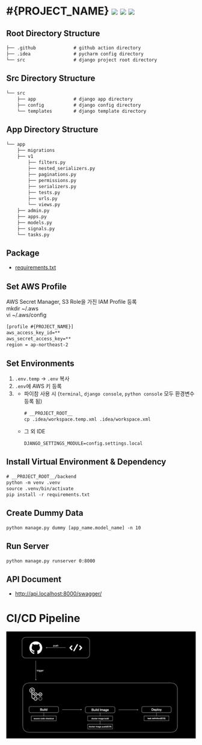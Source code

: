 # #{PROJECT_NAME} [![](https://img.shields.io/badge/python-3.9-blue.svg)](https://www.python.org/downloads/) [![](https://img.shields.io/badge/django-4.2-green.svg)](https://www.python.org/downloads/) [![](https://img.shields.io/badge/drf-3.14-red.svg)](https://www.python.org/downloads/)  

## Root Directory Structure
```
├── .github              # github action directory
├── .idea                # pycharm config directory
└── src                  # django project root directory
```


## Src Directory Structure
```
└── src
    ├── app              # django app directory
    ├── config           # django config directory
    └── templates        # django template directory
```

## App Directory Structure
```
└── app
    ├── migrations
    ├── v1
        ├── filters.py
        ├── nested_serializers.py
        ├── paginations.py
        ├── permissions.py
        ├── serializers.py
        ├── tests.py
        ├── urls.py
        └── views.py
    ├── admin.py
    ├── apps.py
    ├── models.py
    ├── signals.py
    └── tasks.py
```

## Package
- [requirements.txt](src/requirements.txt)


## Set AWS Profile
AWS Secret Manager, S3 Role을 가진 IAM Profile 등록  
mkdir ~/.aws  
vi ~/.aws/config
```
[profile #{PROJECT_NAME}]
aws_access_key_id=**
aws_secret_access_key=**
region = ap-northeast-2
```


## Set Environments
1. `.env.temp` -> `.env` 복사
2. `.env`에 AWS 키 등록
3. 
   - 파이참 사용 시 (`terminal`, `django console`, `python console` 모두 환경변수 등록 됨)
     ```
     # __PROJECT_ROOT__
     cp .idea/workspace.temp.xml .idea/workspace.xml
     ```
   - 그 외 IDE
     ```
     DJANGO_SETTINGS_MODULE=config.settings.local
     ```


## Install Virtual Environment & Dependency
```
# __PROJECT_ROOT__/backend
python -m venv .venv
source .venv/bin/activate
pip install -r requirements.txt
```


## Create Dummy Data
```
python manage.py dummy [app_name.model_name] -n 10
```


## Run Server
```
python manage.py runserver 0:8000
```


## API Document
- http://api.localhost:8000/swagger/


# CI/CD Pipeline
![CI/CD](./.github/CICD.jpeg)
